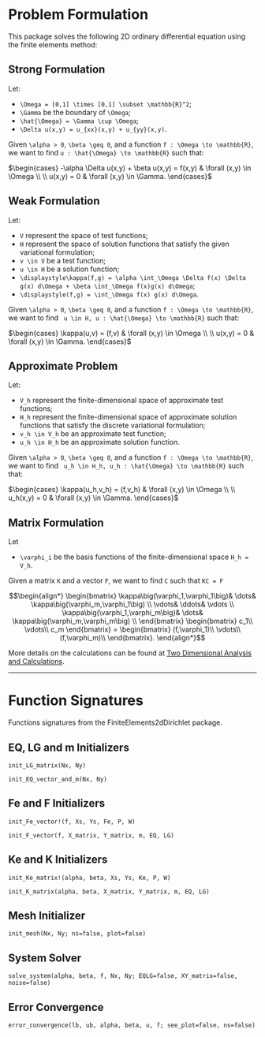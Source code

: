 # Problem Formulation

This package solves the following 2D ordinary differential equation using the finite elements method:

## Strong Formulation

Let:
- ``\Omega = [0,1] \times [0,1] \subset \mathbb{R}^2``;
- ``\Gamma`` be the boundary of ``\Omega``;
- ``\hat{\Omega} = \Gamma \cup \Omega``;
- ``\Delta u(x,y) = u_{xx}(x,y) + u_{yy}(x,y)``.

Given ``\alpha > 0``, ``\beta \geq 0``, and a function ``f : \Omega \to \mathbb{R}``, we want to find ``u : \hat{\Omega} \to \mathbb{R}`` such that:

$\begin{cases}
  -\alpha \Delta u(x,y) + \beta u(x,y) = f(x,y) & \forall (x,y) \in \Omega \\
  \\
  u(x,y) = 0 & \forall (x,y) \in \Gamma.
\end{cases}$


## Weak Formulation

Let:
- ``V`` represent the space of test functions;
- ``H`` represent the space of solution functions that satisfy the given variational formulation;
- ``v \in V`` be a test function;
- ``u \in H`` be a solution function;
- ``\displaystyle\kappa(f,g) = \alpha \int_\Omega \Delta f(x) \Delta g(x) d\Omega + \beta \int_\Omega f(x)g(x) d\Omega``;
- ``\displaystyle(f,g) = \int_\Omega f(x) g(x) d\Omega``.

Given ``\alpha > 0``, ``\beta \geq 0``, and a function ``f : \Omega \to \mathbb{R}``, we want to find `` u \in H, u : \hat{\Omega} \to \mathbb{R}`` such that:

$\begin{cases}
  \kappa(u,v) = (f,v) & \forall (x,y) \in \Omega \\
  \\
  u(x,y) = 0 & \forall (x,y) \in \Gamma.
\end{cases}$


## Approximate Problem

Let:
- ``V_h`` represent the finite-dimensional space of approximate test functions;
- ``H_h`` represent the finite-dimensional space of approximate solution functions that satisfy the discrete variational formulation;
- ``v_h \in V_h`` be an approximate test function;
- ``u_h \in H_h`` be an approximate solution function.

Given ``\alpha > 0``, ``\beta \geq 0``, and a function ``f : \Omega \to \mathbb{R}``, we want to find `` u_h \in H_h, u_h : \hat{\Omega} \to \mathbb{R}`` such that:

$\begin{cases}
  \kappa(u_h,v_h) = (f,v_h) & \forall (x,y) \in \Omega \\
  \\
  u_h(x,y) = 0 & \forall (x,y) \in \Gamma.
\end{cases}$


## Matrix Formulation

Let
- ``\varphi_i`` be the basis functions of the finite-dimensional space ``H_h = V_h``.

Given a matrix ``K`` and a vector ``F``, we want to find ``C`` such that ``KC = F``

```math
\begin{align*} \begin{bmatrix}
\kappa\big(\varphi_1,\varphi_1\big)& \dots& \kappa\big(\varphi_m,\varphi_1\big) \\
\vdots& \ddots& \vdots \\
\kappa\big(\varphi_1,\varphi_m\big)& \dots& \kappa\big(\varphi_m,\varphi_m\big) \\
\end{bmatrix} \begin{bmatrix}
c_1\\ \vdots\\ c_m
\end{bmatrix} = \begin{bmatrix}
(f,\varphi_1)\\ \vdots\\ (f,\varphi_m)\\
\end{bmatrix}. \end{align*}
```

More details on the calculations can be found at [Two Dimensional Analysis and Calculations](https://github.com/joaovictorlopezpereira/Finite-Elements-Method/blob/main/Analysis%20and%20Calculations/two-dim.pdf).


---


# Function Signatures

Functions signatures from the FiniteElements2dDirichlet package.

## EQ, LG and m Initializers

```@docs
init_LG_matrix(Nx, Ny)
```
```@docs
init_EQ_vector_and_m(Nx, Ny)
```


## Fe and F Initializers

```@docs
init_Fe_vector!(f, Xs, Ys, Fe, P, W)
```

```@docs
init_F_vector(f, X_matrix, Y_matrix, m, EQ, LG)
```


## Ke and K Initializers

```@docs
init_Ke_matrix!(alpha, beta, Xs, Ys, Ke, P, W)
```
```@docs
init_K_matrix(alpha, beta, X_matrix, Y_matrix, m, EQ, LG)
```


## Mesh Initializer

```@docs
init_mesh(Nx, Ny; ns=false, plot=false)
```


## System Solver

```@docs
solve_system(alpha, beta, f, Nx, Ny; EQLG=false, XY_matrix=false, noise=false)
```


## Error Convergence

```@docs
error_convergence(lb, ub, alpha, beta, u, f; see_plot=false, ns=false)
```

